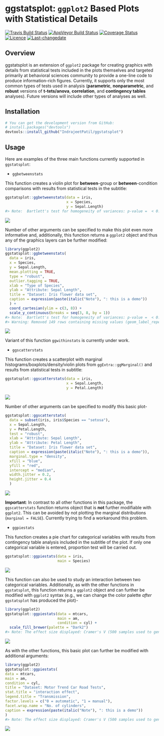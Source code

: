 
<!-- README.md is generated from README.Rmd. Please edit that file -->

# ggstatsplot: `ggplot2` Based Plots with Statistical Details

[![Travis Build
Status](https://travis-ci.org/IndrajeetPatil/ggstatsplot.svg?branch=master)](https://travis-ci.org/IndrajeetPatil/ggstatsplot)
[![AppVeyor Build
Status](https://ci.appveyor.com/api/projects/status/github/IndrajeetPatil/ggstatsplot.svg?branch=master&svg=true)](https://ci.appveyor.com/project/IndrajeetPatil/ggstatsplot)
[![Coverage
Status](https://img.shields.io/codecov/c/github/IndrajeetPatil/ggstatsplot/master.svg)](https://codecov.io/github/IndrajeetPatil/ggstatsplot?branch=master)
[![Licence](https://img.shields.io/badge/licence-GPL--2-blue.svg)](https://www.gnu.org/licenses/gpl-2.0.en.html)
[![Last-changedate](https://img.shields.io/badge/last%20change-2018--03--02-yellowgreen.svg)](/commits/master)

## Overview

ggstatsplot is an extension of `ggplot2` package for creating graphics
with details from statistical tests included in the plots themselves and
targeted primarily at behavioral sciences community to provide a
one-line code to produce information-rich figures. Currently, it
supports only the most common types of tests used in analysis
(**parametric**, **nonparametric**, and **robust** versions of
**t-tets/anova**, **correlation**, and **contingency tables** analyses).
Future versions will include other types of analyses as well.

## Installation

``` r
# You can get the development version from GitHub:
# install.packages("devtools")
devtools::install_github("IndrajeetPatil/ggstatsplot")
```

## Usage

Here are examples of the three main functions currently supported in
`ggstatsplot`:

  - `ggbetweenstats`

This function creates a violin plot for **between**-group or
**between**-condition comparisons with results from statistical tests in
the subtitle:

``` r
ggstatsplot::ggbetweenstats(data = iris, 
                            x = Species, 
                            y = Sepal.Length)
#> Note:  Bartlett's test for homogeneity of variances: p-value =  < 0.001
```

![](man/figures/README-unnamed-chunk-3-1.png)<!-- -->

Number of other arguments can be specified to make this plot even more
informative and, additionally, this function returns a `ggplot2` object
and thus any of the graphics layers can be further modified:

``` r
library(ggplot2)
ggstatsplot::ggbetweenstats(
  data = iris,
  x = Species,
  y = Sepal.Length,
  mean.plotting = TRUE,
  type = "robust",
  outlier.tagging = TRUE,
  xlab = "Type of Species",
  ylab = "Attribute: Sepal Length",
  title = "Dataset: Iris flower data set",
  caption = expression(paste(italic("Note"), ": this is a demo"))
  ) +
  coord_cartesian(ylim = c(3, 8)) + 
  scale_y_continuous(breaks = seq(3, 8, by = 1))
#> Note:  Bartlett's test for homogeneity of variances: p-value =  < 0.001
#> Warning: Removed 149 rows containing missing values (geom_label_repel).
```

![](man/figures/README-unnamed-chunk-4-1.png)<!-- -->

Variant of this function `ggwithinstats` is currently under work.

  - `ggscatterstats`

This function creates a scatterplot with marginal
histograms/boxplots/density/violin plots from `ggExtra::ggMarginal()`
and results from statistical tests in subtitle:

``` r
ggstatsplot::ggscatterstats(data = iris, 
                            x = Sepal.Length, 
                            y = Petal.Length)
```

![](man/figures/README-unnamed-chunk-5-1.png)<!-- -->

Number of other arguments can be specified to modify this basic plot-

``` r
ggstatsplot::ggscatterstats(
  data = subset(iris, iris$Species == "setosa"),
  x = Sepal.Length,
  y = Petal.Length,
  test = "robust",
  xlab = "Attribute: Sepal Length",
  ylab = "Attribute: Petal Length",
  title = "Dataset: Iris flower data set",
  caption = expression(paste(italic("Note"), ": this is a demo")),
  marginal.type = "density",
  xfill = "blue",
  yfill = "red",
  intercept = "median",
  width.jitter = 0.2,
  height.jitter = 0.4
  ) 
```

![](man/figures/README-unnamed-chunk-6-1.png)<!-- -->

**Important**: In contrast to all other functions in this package, the
`ggscatterstats` function returns object that is **not** further
modifiable with `ggplot2`. This can be avoided by not plotting the
marginal distributions (`marginal = FALSE`). Currently trying to find a
workaround this problem.

  - `ggpiestats`

This function creates a pie chart for categorical variables with results
from contingency table analysis included in the subtitle of the plot. If
only one categorical variable is entered, proportion test will be
carried out.

``` r
ggstatsplot::ggpiestats(data = iris,
                        main = Species)
```

![](man/figures/README-unnamed-chunk-7-1.png)<!-- -->

This function can also be used to study an interaction between two
categorical variables. Additionally, as with the other functions in
`ggstatsplot`, this function returns a `ggplot2` object and can further
be modified with `ggplot2` syntax (e.g., we can change the color palette
*after* `ggstatsplot` has produced the plot)-

``` r
library(ggplot2)
ggstatsplot::ggpiestats(data = mtcars,
                        main = am,
                        condition = cyl) +
  scale_fill_brewer(palette = "Dark2")
#> Note: The effect size displayed: Cramer's V (500 samples used to generate its bootstrapped 95% CI)
```

![](man/figures/README-unnamed-chunk-8-1.png)<!-- -->

As with the other functions, this basic plot can further be modified
with additional arguments:

``` r
library(ggplot2)
ggstatsplot::ggpiestats(
data = mtcars,
main = am,
condition = cyl,
title = "Dataset: Motor Trend Car Road Tests",
stat.title = "interaction effect",
legend.title = "Transmission",
factor.levels = c("0 = automatic", "1 = manual"),
facet.wrap.name = "No. of cylinders",
caption = expression(paste(italic("Note"), ": this is a demo"))
) 
#> Note: The effect size displayed: Cramer's V (500 samples used to generate its bootstrapped 95% CI)
```

![](man/figures/README-unnamed-chunk-9-1.png)<!-- -->
